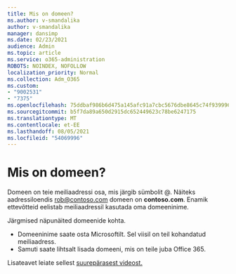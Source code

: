 ```yaml
---
title: Mis on domeen?
ms.author: v-smandalika
author: v-smandalika
manager: dansimp
ms.date: 02/23/2021
audience: Admin
ms.topic: article
ms.service: o365-administration
ROBOTS: NOINDEX, NOFOLLOW
localization_priority: Normal
ms.collection: Adm_O365
ms.custom:
- "9002531"
- "7375"
ms.openlocfilehash: 75ddbaf986b6d475a145afc91a7cbc5676dbe8645c74f9399969c78be5d0342f
ms.sourcegitcommit: b5f7da89a650d2915dc652449623c78be6247175
ms.translationtype: MT
ms.contentlocale: et-EE
ms.lasthandoff: 08/05/2021
ms.locfileid: "54069996"
---
```

# <a name="whats-a-domain"></a>Mis on domeen?

Domeen on teie meiliaadressi osa, mis järgib sümbolit @. Näiteks aadressiloendis rob@contoso.com domeen on **contoso.com**. Enamik ettevõtteid eelistab meiliaadressil kasutada oma domeeninime.

Järgmised näpunäited domeenide kohta.

- Domeeninime saate osta Microsoftilt. Sel viisil on teil kohandatud meiliaadress.
- Samuti saate lihtsalt lisada domeeni, mis on teile juba Office 365.

Lisateavet leiate sellest [suurepärasest videost.](https://www.youtube.com/watch)